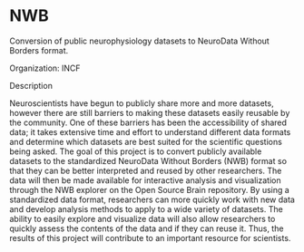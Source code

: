 # NWB
Conversion of public neurophysiology datasets to NeuroData Without Borders format.

Organization: INCF

Description

Neuroscientists have begun to publicly share more and more datasets, however there are still barriers to making these datasets easily reusable by the community. One of these barriers has been the accessibility of shared data; it takes extensive time and effort to understand different data formats and determine which datasets are best suited for the scientific questions being asked. The goal of this project is to convert publicly available datasets to the standardized NeuroData Without Borders (NWB) format so that they can be better interpreted and reused by other researchers. The data will then be made available for interactive analysis and visualization through the NWB explorer on the Open Source Brain repository. By using a standardized data format, researchers can more quickly work with new data and develop analysis methods to apply to a wide variety of datasets. The ability to easily explore and visualize data will also allow researchers to quickly assess the contents of the data and if they can reuse it. Thus, the results of this project will contribute to an important resource for scientists.
